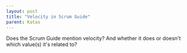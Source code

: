 ```yaml
---
layout: post
title: "Velocity in Scrum Guide"
parent: Katas
---
```

Does the Scrum Guide mention velocity? And whether it does or doesn't which value(s) it's related to?
